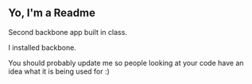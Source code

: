 ## Yo, I'm a Readme

Second backbone app built in class.


I installed backbone.



You should probably update me so people looking at your code have an idea what it is being used for :)
